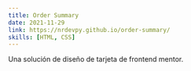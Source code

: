 ```yaml
---
title: Order Summary
date: 2021-11-29
link: https://nrdevpy.github.io/order-summary/
skills: [HTML, CSS]
---
```


Una solución de diseño de tarjeta de frontend mentor.